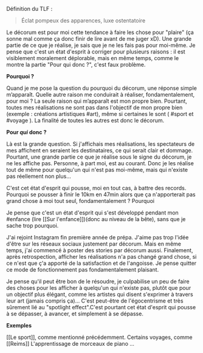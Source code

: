 Définition du TLF : 
> Éclat pompeux des apparences, luxe ostentatoire

Le décorum est pour moi cette tendance à faire les chose pour "plaire" (ça sonne mal comme ça donc finir de lire avant de me juger xD). Une grande partie de ce que je réalise, je sais que je ne les fais pas pour moi-même. Je pense que c'est un état d'esprit à corriger pour plusieurs raisons : il est visiblement moralement déplorable, mais en même temps, comme le montre la partie "Pour qui donc ?", c'est faux problème.

**Pourquoi ?**

Quand je me pose la question du pourquoi du décorum, une réponse simple m’apparaît. Quelle autre raison me conduirait à réaliser, fondamentalement, pour moi ? La seule raison qui m’apparaît est mon propre bien. Pourtant, toutes mes réalisations ne sont pas dans l'objectif de mon propre bien (exemple : créations artistiques #art), même si certaines le sont ( #sport et #voyage ). La finalité de toutes les autres est donc le décorum.

**Pour *qui* donc ?**

Là est la grande question. Si j'affichais mes réalisations, les spectateurs de mes affichent en seraient les destinataires, ce qui serait clair et dommage. Pourtant, une grande partie ce que je réalise sous le signe du décorum, je ne les affiche pas. Personne, à part moi, est au courant. Donc je les réalise tout de même pour quelqu'un qui n'est pas moi-même, mais qui n'existe pas réellement non plus…

C'est cet état d'esprit qui pousse, moi en tout cas, à battre des records. Pourquoi se pousser à finir le 10km en 47min alors que ça n'apporterait pas grand chose à moi tout seul, fondamentalement ? Pourquoi 

Je pense que c'est un état d'esprit qui s'est développé pendant mon #enfance (lire [[Sur l'enfance]])(donc au niveau de la bête), sans que je sache trop pourquoi.

J'ai rejoint Instagram fin première année de prépa. J'aime pas trop l'idée d'être sur les réseaux sociaux justement par décorum. Mais en même temps, j'ai commencé à poster des stories par décorum aussi. Finalement, après retrospection, afficher les réalisations n'a pas changé grand chose, si ce n'est que ç'a apporté de la satisfaction et de l'angoisse. Je pense quitter ce mode de fonctionnement pas fondamentalement plaisant.

Je pense qu'il peut être bon de le résoudre, je culpabilise un peu de faire des choses pour les afficher à quelqu'un qui n'existe pas, plutôt que pour un objectif plus élégant, comme les artistes qui disent s'exprimer à travers leur art (jamais compris ça)… C'est peut-être de l'égocentrisme et très sûrement lié au "spotlight effect".C'est pourtant cet état d'esprit qui pousse à se dépasser, à avancer, et simplement à se dépasse.

**Exemples**

[[Le sport]], comme mentionné précédemment.
Certains voyages, comme [[Reims]]
L'apprentissage de morceaux de piano
...